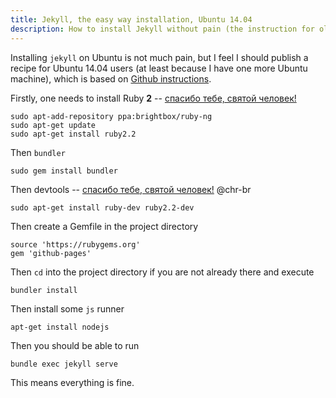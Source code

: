 ```yaml
---
title: Jekyll, the easy way installation, Ubuntu 14.04
description: How to install Jekyll without pain (the instruction for old Ubuntu distributives).
---
```

Installing ```jekyll``` on Ubuntu is not much pain, but I feel I should publish a recipe for Ubuntu 14.04 users (at least because I have one more Ubuntu machine),
which is based on [Github instructions](https://help.github.com/articles/using-jekyll-with-pages/).


Firstly, one needs to install Ruby **2** -- [ спасибо тебе, святой человек!](http://stackoverflow.com/a/33064386)

    sudo apt-add-repository ppa:brightbox/ruby-ng
    sudo apt-get update
    sudo apt-get install ruby2.2
    

Then ```bundler```

    
    sudo gem install bundler
    

Then devtools -- [ спасибо тебе, святой человек!](https://github.com/jekyll/jekyll/issues/3737) @chr-br
    
    sudo apt-get install ruby-dev ruby2.2-dev
    
Then create a Gemfile in the project directory
    
    source 'https://rubygems.org'
    gem 'github-pages'
    
Then ```cd``` into the project directory if you are not already there and execute
    
    bundler install
    

Then install some ```js``` runner
    
    apt-get install nodejs
    

Then you should be able to run
    
    
    bundle exec jekyll serve
    

This means everything is fine.
